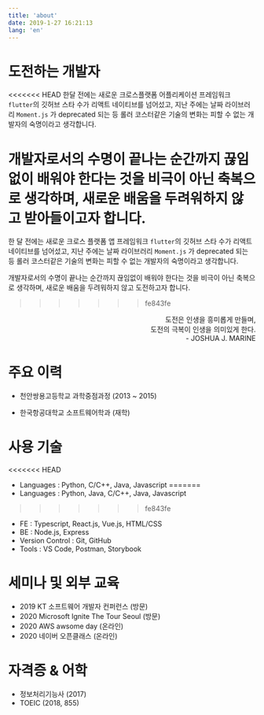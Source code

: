 ```yaml
---
title: 'about'
date: 2019-1-27 16:21:13
lang: 'en'
---
```


# 도전하는 개발자

<<<<<<< HEAD
한달 전에는 새로운 크로스플랫폼 어플리케이션 프레임워크 `flutter`의 깃허브 스타 수가 리액트 네이티브를 넘어섰고, 지난 주에는 날짜 라이브러리 `Moment.js` 가 deprecated 되는 등 롤러 코스터같은 기술의 변화는 피할 수 없는 개발자의 숙명이라고 생각합니다.  

개발자로서의 수명이 끝나는 순간까지 끊임없이 배워야 한다는 것을 비극이 아닌 축복으로 생각하며, 새로운 배움을 두려워하지 않고 받아들이고자 합니다.
=======
한 달 전에는 새로운 크로스 플랫폼 앱 프레임워크 `flutter`의 깃허브 스타 수가 리액트 네이티브를 넘어섰고, 지난 주에는 날짜 라이브러리 `Moment.js` 가 deprecated 되는 등 롤러 코스터같은 기술의 변화는 피할 수 없는 개발자의 숙명이라고 생각합니다.  

개발자로서의 수명이 끝나는 순간까지 끊임없이 배워야 한다는 것을 비극이 아닌 축복으로 생각하며, 새로운 배움을 두려워하지 않고 도전하고자 합니다.
>>>>>>> fe843fe

<div style = "font-size: 0.88rem; text-align: right;">도전은 인생을 흥미롭게 만들며,<br>  
도전의 극복이 인생을 의미있게 한다.<br>
- JOSHUA J. MARINE
</div>

# 주요 이력

- 천안쌍용고등학교 과학중점과정 (2013 ~ 2015)

- 한국항공대학교 소프트웨어학과 (재학)

# 사용 기술

<<<<<<< HEAD
- Languages : Python, C/C++, Java, Javascript
=======
- Languages : Python, Java, C/C++, Java, Javascript
>>>>>>> fe843fe
- FE : Typescript, React.js, Vue.js, HTML/CSS
- BE : Node.js, Express  
- Version Control : Git, GitHub
- Tools : VS Code, Postman, Storybook

# 세미나 및 외부 교육

- 2019 KT 소프트웨어 개발자 컨퍼런스 (방문)
- 2020 Microsoft Ignite The Tour Seoul (방문)
- 2020 AWS awsome day (온라인)
- 2020 네이버 오픈클래스 (온라인)

# 자격증 & 어학

- 정보처리기능사 (2017)
- TOEIC (2018, 855)